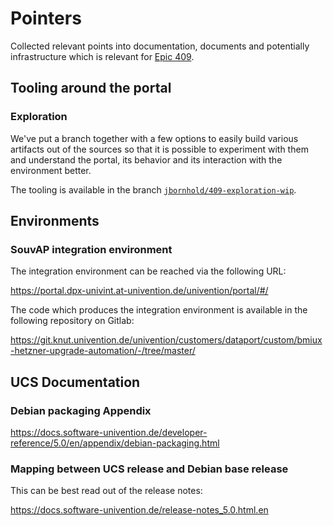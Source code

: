 # Pointers

Collected relevant points into documentation, documents and potentially
infrastructure which is relevant for [Epic
409](https://git.knut.univention.de/groups/univention/-/epics/409).


## Tooling around the portal

### Exploration

We've put a branch together with a few options to easily build various artifacts
out of the sources so that it is possible to experiment with them and understand
the portal, its behavior and its interaction with the environment better.

The tooling is available in the branch
[`jbornhold/409-exploration-wip`](https://git.knut.univention.de/univention/components/univention-portal/-/tree/jbornhold/409-exploration-wip).


## Environments

### SouvAP integration environment

The integration environment can be reached via the following URL:

<https://portal.dpx-univint.at-univention.de/univention/portal/#/>

The code which produces the integration environment is available in the
following repository on Gitlab:

<https://git.knut.univention.de/univention/customers/dataport/custom/bmiux-hetzner-upgrade-automation/-/tree/master/>


## UCS Documentation

### Debian packaging Appendix

<https://docs.software-univention.de/developer-reference/5.0/en/appendix/debian-packaging.html>

### Mapping between UCS release and Debian base release

This can be best read out of the release notes:

<https://docs.software-univention.de/release-notes_5.0.html.en>
